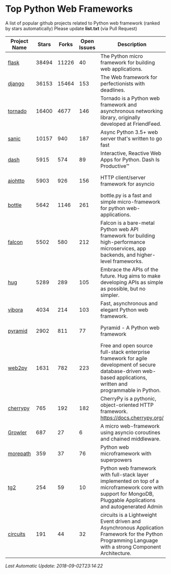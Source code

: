 # Top Python Web Frameworks
A list of popular github projects related to Python web framework (ranked by stars automatically)
Please update **list.txt** (via Pull Request)

| Project Name | Stars | Forks | Open Issues | Description | Last Commit |
| ------------ | ----- | ----- | ----------- | ----------- | ----------- |
| [flask](https://github.com/pallets/flask) | 38494 | 11226 | 40 | The Python micro framework for building web applications. | 2018-08-24 15:12:15 |
| [django](https://github.com/django/django) | 36153 | 15464 | 153 | The Web framework for perfectionists with deadlines. | 2018-09-01 13:14:18 |
| [tornado](https://github.com/tornadoweb/tornado) | 16400 | 4677 | 146 | Tornado is a Python web framework and asynchronous networking library, originally developed at FriendFeed. | 2018-08-16 03:02:30 |
| [sanic](https://github.com/channelcat/sanic) | 10157 | 940 | 187 | Async Python 3.5+ web server that's written to go fast | 2018-08-19 01:12:13 |
| [dash](https://github.com/plotly/dash) | 5915 | 574 | 89 | Interactive, Reactive Web Apps for Python. Dash Is Productive™ | 2018-08-27 21:03:40 |
| [aiohttp](https://github.com/aio-libs/aiohttp) | 5903 | 926 | 156 | HTTP client/server framework for asyncio  | 2018-09-02 13:02:45 |
| [bottle](https://github.com/bottlepy/bottle) | 5642 | 1146 | 261 | bottle.py is a fast and simple micro-framework for python web-applications. | 2018-07-19 12:12:04 |
| [falcon](https://github.com/falconry/falcon) | 5502 | 580 | 212 | Falcon is a bare-metal Python web API framework for building high-performance microservices, app backends, and higher-level frameworks. | 2018-08-29 16:11:45 |
| [hug](https://github.com/timothycrosley/hug) | 5289 | 289 | 105 | Embrace the APIs of the future. Hug aims to make developing APIs as simple as possible, but no simpler. | 2018-05-29 03:18:22 |
| [vibora](https://github.com/vibora-io/vibora) | 4034 | 214 | 103 | Fast, asynchronous and elegant Python web framework. | 2018-07-17 22:02:08 |
| [pyramid](https://github.com/Pylons/pyramid) | 2902 | 811 | 77 | Pyramid - A Python web framework | 2018-09-01 20:59:08 |
| [web2py](https://github.com/web2py/web2py) | 1631 | 782 | 223 | Free and open source full-stack enterprise framework for agile development of secure database-driven web-based applications, written and programmable in Python. | 2018-08-12 17:56:58 |
| [cherrypy](https://github.com/cherrypy/cherrypy) | 765 | 192 | 182 | CherryPy is a pythonic, object-oriented HTTP framework.      https://docs.cherrypy.org/ | 2018-09-02 14:03:43 |
| [Growler](https://github.com/pyGrowler/Growler) | 687 | 27 | 6 | A micro web-framework using asyncio coroutines and chained middleware. | 2017-03-12 02:39:16 |
| [morepath](https://github.com/morepath/morepath) | 359 | 37 | 76 | Python web microframework with superpowers | 2017-12-29 08:11:05 |
| [tg2](https://github.com/TurboGears/tg2) | 254 | 59 | 10 | Python web framework with full-stack layer implemented on top of a microframework core with support for MongoDB, Pluggable Applications and autogenerated Admin | 2018-08-31 21:45:36 |
| [circuits](https://github.com/circuits/circuits) | 191 | 44 | 32 | circuits is a Lightweight Event driven and Asynchronous Application Framework for the Python Programming Language with a strong Component Architecture. | 2018-06-20 15:57:21 |

*Last Automatic Update: 2018-09-02T23:14:22*